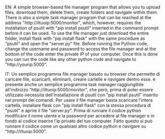EN:
A simple browser-based file manager program that allows you to upload files,
download them, delete them, create folders and navigate within them. 
There is also a simple task manager program that can be reached at the address "http://iltuoip:5000/monitor", 
which, however, requires the installation of psutil with "pip install psutil" inserted in the command prompt before it can be used. 
To use the file manager just download the entire folder, install flask with "pip install flask"
with the same procedure as "psutil" and open the "server.py" file. Before running the Python code, 
change the username and password to access the file manager and at the bottom of the code enter the private IP of your computer. 
Once this is done you can run the code like any other python code and navigate to "http://yourip:5000".

IT: Un semplice programma file manager basato su browser che permette di caricare file, scaricarli, eliminarli, 
creare cartelle e navigare dentro esse. è presente anche un semplice programma task manager
raggiungibile all'indirizzo "http://iltuoip:5000/monitor", che però, prima di poter essere utilizzato necessita 
dell'installazione di psutil con "pip install psutil" inserito nel prompt dei comandi.
Per usare il file manager basta scaricare l'intera cartella, installare flask con "pip install flask" 
con la stessa procedura di "psutil" e aprire il file "server.py". Prima di  runnare il codice python modificare
il nome utente e la password per accedere al file manager e in fondo al codice inserire l'ip privato del tuo computer.
Fatto questo si può runnare il codice come un qualsiasi altro codice python e navigare su "http://iltuoip:5000". 
